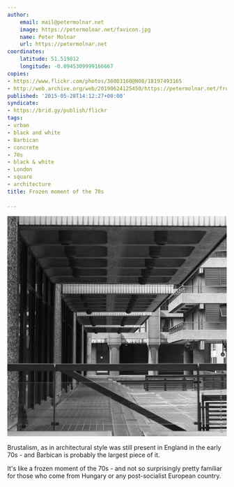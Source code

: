 ```yaml
---
author:
    email: mail@petermolnar.net
    image: https://petermolnar.net/favicon.jpg
    name: Peter Molnar
    url: https://petermolnar.net
coordinates:
    latitude: 51.519812
    longitude: -0.0945309999166667
copies:
- https://www.flickr.com/photos/36003160@N08/18197493165
- http://web.archive.org/web/20190624125450/https://petermolnar.net/frozen-moment-from-the-70s/
published: '2015-05-28T14:12:27+00:00'
syndicate:
- https://brid.gy/publish/flickr
tags:
- urban
- black and white
- Barbican
- concrete
- 70s
- black & white
- London
- square
- architecture
title: Frozen moment of the 70s

---
```


![](frozen-moment-from-the-70s.jpg)

Brustalism, as in architectural style was still present in England in
the early 70s - and Barbican is probably the largest piece of it.

It's like a frozen moment of the 70s - and not so surprisingly pretty
familiar for those who come from Hungary or any post-socialist European
country.
